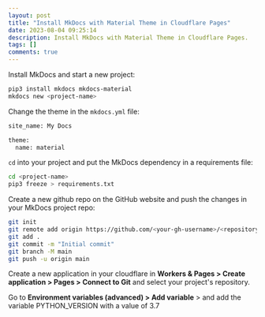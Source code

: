 ```yaml
---
layout: post
title: "Install MkDocs with Material Theme in Cloudflare Pages"
date: 2023-08-04 09:25:14
description: Install MkDocs with Material Theme in Cloudflare Pages.
tags: []
comments: true
---
```


Install MkDocs and start a new project:
```bash
pip3 install mkdocs mkdocs-material
mkdocs new <project-name>
```

Change the theme in the `mkdocs.yml` file:
```bash
site_name: My Docs

theme:
  name: material
```

`cd` into your project and put the MkDocs dependency in a requirements file:
```bash
cd <project-name>
pip3 freeze > requirements.txt
```

Create a new github repo on the GitHub website and push the changes in your MkDocs project repo:
```bash
git init
git remote add origin https://github.com/<your-gh-username>/<repository-name>
git add .
git commit -m "Initial commit"
git branch -M main
git push -u origin main
```

Create a new application in your cloudflare in **Workers & Pages > Create application > Pages > Connect to Git** and select your project's repository.

Go to **Environment variables (advanced) > Add variable** > and add the variable PYTHON_VERSION with a value of 3.7
